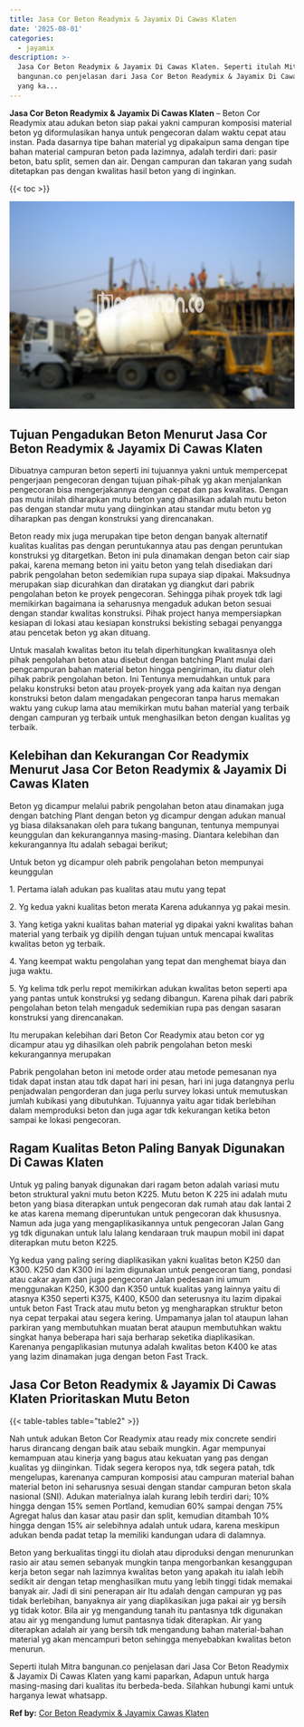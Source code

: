 ```yaml
---
title: Jasa Cor Beton Readymix & Jayamix Di Cawas Klaten
date: '2025-08-01'
categories:
  - jayamix
description: >-
  Jasa Cor Beton Readymix & Jayamix Di Cawas Klaten. Seperti itulah Mitra
  bangunan.co penjelasan dari Jasa Cor Beton Readymix & Jayamix Di Cawas Klaten
  yang ka...
---
```


**Jasa Cor Beton Readymix & Jayamix Di Cawas Klaten** – Beton Cor Readymix atau adukan beton siap pakai yakni campuran komposisi material beton yg diformulasikan hanya untuk pengecoran dalam waktu cepat atau instan. Pada dasarnya tipe bahan material yg dipakaipun sama dengan tipe bahan material campuran beton pada lazimnya, adalah terdiri dari: pasir beton, batu split, semen dan air. Dengan campuran dan takaran yang sudah ditetapkan pas dengan kwalitas hasil beton yang di inginkan.

{{< toc >}}

![Jasa Cor Beton Readymix & Jayamix Di Cawas Klaten](/images/jasa-cor-readymix-17.png)

## Tujuan Pengadukan Beton Menurut Jasa Cor Beton Readymix & Jayamix Di Cawas Klaten

Dibuatnya campuran beton seperti ini tujuannya yakni untuk mempercepat pengerjaan pengecoran dengan tujuan pihak-pihak yg akan menjalankan pengecoran bisa mengerjakannya dengan cepat dan pas kwalitas. Dengan pas mutu inilah diharapkan mutu beton yang dihasilkan adalah mutu beton pas dengan standar mutu yang diinginkan atau standar mutu beton yg diharapkan pas dengan konstruksi yang direncanakan.

Beton ready mix juga merupakan tipe beton dengan banyak alternatif kualitas kualitas pas dengan peruntukannya atau pas dengan peruntukan konstruksi yg ditargetkan. Beton ini pula dinamakan dengan beton cair siap pakai, karena memang beton ini yaitu beton yang telah disediakan dari pabrik pengolahan beton sedemikian rupa supaya siap dipakai. Maksudnya merupakan siap dicurahkan dan diratakan yg diangkut dari pabrik pengolahan beton ke proyek pengecoran. Sehingga pihak proyek tdk lagi memikirkan bagaimana ia seharusnya mengaduk adukan beton sesuai dengan standar kwalitas konstruksi. Pihak project hanya mempersiapkan kesiapan di lokasi atau kesiapan konstruksi bekisting sebagai penyangga atau pencetak beton yg akan dituang.

Untuk masalah kwalitas beton itu telah diperhitungkan kwalitasnya oleh pihak pengolahan beton atau disebut dengan batching Plant mulai dari pengcampuran bahan material beton hingga pengiriman, itu diatur oleh pihak pabrik pengolahan beton. Ini Tentunya memudahkan untuk para pelaku konstruksi beton atau proyek-proyek yang ada kaitan nya dengan konstruksi beton dalam mengadakan pengecoran tanpa harus memakan waktu yang cukup lama atau memikirkan mutu bahan material yang terbaik dengan campuran yg terbaik untuk menghasilkan beton dengan kualitas yg terbaik.

## Kelebihan dan Kekurangan Cor Readymix Menurut Jasa Cor Beton Readymix & Jayamix Di Cawas Klaten

Beton yg dicampur melalui pabrik pengolahan beton atau dinamakan juga dengan batching Plant dengan beton yg dicampur dengan adukan manual yg biasa dilaksanakan oleh para tukang bangunan, tentunya mempunyai keunggulan dan kekurangannya masing-masing. Diantara kelebihan dan kekurangannya Itu adalah sebagai berikut;

Untuk beton yg dicampur oleh pabrik pengolahan beton mempunyai keunggulan

1\. Pertama ialah adukan pas kualitas atau mutu yang tepat

2\. Yg kedua yakni kualitas beton merata Karena adukannya yg pakai mesin.

3\. Yang ketiga yakni kualitas bahan material yg dipakai yakni kwalitas bahan material yang terbaik yg dipilih dengan tujuan untuk mencapai kwalitas kwalitas beton yg terbaik.

4\. Yang keempat waktu pengolahan yang tepat dan menghemat biaya dan juga waktu.

5\. Yg kelima tdk perlu repot memikirkan adukan kwalitas beton seperti apa yang pantas untuk konstruksi yg sedang dibangun. Karena pihak dari pabrik pengolahan beton telah mengaduk sedemikian rupa pas dengan sasaran konstruksi yang direncanakan.

Itu merupakan kelebihan dari Beton Cor Readymix atau beton cor yg dicampur atau yg dihasilkan oleh pabrik pengolahan beton meski kekurangannya merupakan

Pabrik pengolahan beton ini metode order atau metode pemesanan nya tidak dapat instan atau tdk dapat hari ini pesan, hari ini juga datangnya perlu penjadwalan pengorderan dan juga perlu survey lokasi untuk memutuskan jumlah kubikasi yang dibutuhkan. Tujuannya yaitu agar tidak berlebihan dalam memproduksi beton dan juga agar tdk kekurangan ketika beton sampai ke lokasi pengecoran.

## Ragam Kualitas Beton Paling Banyak Digunakan Di Cawas Klaten

Untuk yg paling banyak digunakan dari ragam beton adalah variasi mutu beton struktural yakni mutu beton K225. Mutu beton K 225 ini adalah mutu beton yang biasa diterapkan untuk pengecoran dak rumah atau dak lantai 2 ke atas karena memang diperuntukan untuk pengecoran dak khususnya. Namun ada juga yang mengaplikasikannya untuk pengecoran Jalan Gang yg tdk digunakan untuk lalu lalang kendaraan truk maupun mobil ini dapat diterapkan mutu beton K225.

Yg kedua yang paling sering diaplikasikan yakni kualitas beton K250 dan K300. K250 dan K300 ini lazim digunakan untuk pengecoran tiang, pondasi atau cakar ayam dan juga pengecoran Jalan pedesaan ini umum menggunakan K250, K300 dan K350 untuk kualitas yang lainnya yaitu di atasnya K350 seperti K375, K400, K500 dan seterusnya itu lazim dipakai untuk beton Fast Track atau mutu beton yg mengharapkan struktur beton nya cepat terpakai atau segera kering. Umpamanya jalan tol ataupun lahan parkiran yang membutuhkan muatan berat ataupun membutuhkan waktu singkat hanya beberapa hari saja berharap seketika diaplikasikan. Karenanya pengaplikasian mutunya adalah kwalitas beton K400 ke atas yang lazim dinamakan juga dengan beton Fast Track.

## Jasa Cor Beton Readymix & Jayamix Di Cawas Klaten Prioritaskan Mutu Beton

{{< table-tables table="table2" >}}

Nah untuk adukan Beton Cor Readymix atau ready mix concrete sendiri harus dirancang dengan baik atau sebaik mungkin. Agar mempunyai kemampuan atau kinerja yang bagus atau kekuatan yang pas dengan kualitas yg diinginkan. Tidak segera keropos nya, tdk segera patah, tdk mengelupas, karenanya campuran komposisi atau campuran material bahan material beton ini seharusnya sesuai dengan standar campuran beton skala nasional (SNI). Adukan materialnya ialah kurang lebih terdiri dari; 10% hingga dengan 15% semen Portland, kemudian 60% sampai dengan 75% Agregat halus dan kasar atau pasir dan split, kemudian ditambah 10% hingga dengan 15% air selebihnya adalah untuk udara, karena meskipun adukan benda padat tetap Ia memiliki kandungan udara di dalamnya.

Beton yang berkualitas tinggi itu diolah atau diproduksi dengan menurunkan rasio air atau semen sebanyak mungkin tanpa mengorbankan kesanggupan kerja beton segar nah lazimnya kwalitas beton yang apakah itu ialah lebih sedikit air dengan tetap menghasilkan mutu yang lebih tinggi tidak memakai banyak air. Jadi di sini penerapan air Itu adalah dengan campuran yg pas tidak berlebihan, banyaknya air yang diaplikasikan juga pakai air yg bersih yg tidak kotor. Bila air yg mengandung tanah itu pantasnya tdk digunakan atau air yg mengandung lumut pantasnya tidak diterapkan. Air yang diterapkan adalah air yang bersih tdk mengandung bahan material-bahan material yg akan mencampuri beton sehingga menyebabkan kwalitas beton menurun.

Seperti itulah Mitra bangunan.co penjelasan dari Jasa Cor Beton Readymix & Jayamix Di Cawas Klaten yang kami paparkan, Adapun untuk harga masing-masing dari kualitas itu berbeda-beda. Silahkan hubungi kami untuk harganya lewat whatsapp.

**Ref by:** [Cor Beton Readymix & Jayamix Cawas Klaten](https://id.wikipedia.org/wiki/Cor)
